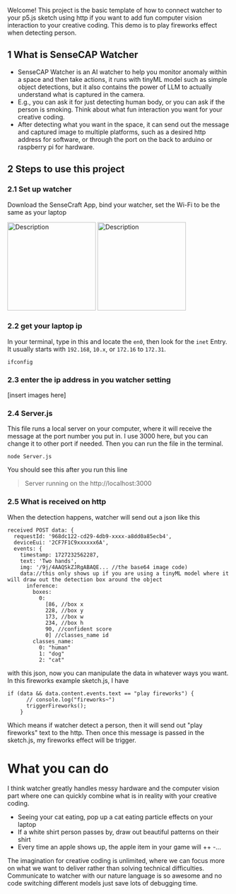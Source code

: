 Welcome! This project is the basic template of how to connect watcher to your p5.js sketch using http if you want to add fun computer vision interaction to your creative coding. This demo is to play fireworks effect when detecting person.

## 1 What is SenseCAP Watcher

- SenseCAP Watcher is an AI watcher to help you monitor anomaly within a space and then take actions, it runs with tinyML model such as simple object detections, but it also contains the power of LLM to actually understand what is captured in the camera. 
- E.g., you can ask it for just detecting human body, or you can ask if the person is smoking. Think about what fun interaction you want for your creative coding.
- After detecting what you want in the space, it can send out the message and captured image to multiple platforms, such as a desired http address for software, or through the port on the back to arduino or raspberry pi for hardware.

## 2 Steps to use this project
### 2.1 Set up watcher
Download the SenseCraft App, bind your watcher, set the Wi-Fi to be the same as your laptop


<img src="https://github.com/user-attachments/assets/1309f17e-f78e-430b-b932-4cfeb6fac135" alt="Description" width="200"/>

<img src="https://github.com/user-attachments/assets/e27affbe-4f5c-4d59-b4e8-87692f420d3e" alt="Description" width="200"/>


### 2.2 get your laptop ip
In your terminal, type in this and locate the `en0`, then look for the `inet` Entry. It usually starts with `192.168`, `10.x`, or `172.16` to `172.31`. 
```
ifconfig 
```
### 2.3 enter the ip address in you watcher setting 
[insert images here]

### 2.4 Server.js
This file runs a local server on your computer, where it will receive the message at the port number you put in. I use 3000 here, but you can change it to other port if needed. Then you can run the file in the terminal.
```
node Server.js 
```
You should see this after you run this line
> Server running on the http://localhost:3000

### 2.5 What is received on http
When the detection happens, watcher will send out a json like this
```
received POST data: {
  requestId: '968dc122-cd29-4db9-xxxx-a8dd0a85ecb4',
  deviceEui: '2CF7F1C9xxxxxx6A',
  events: {
    timestamp: 1727232562287,
    text: 'Two hands',
    img: '/9j/4AAQSkZJRgABAQE... //the base64 image code)
    data://this only shows up if you are using a tinyML model where it will draw out the detection box around the object
      inference: 
        boxes:
          0: 
            [86, //box x
            228, //box y
            173, //box w
            234, //box h
            90, //confident score
            0] //classes_name id
        classes_name:
          0: "human"
          1: "dog"
          2: "cat"
```
with this json, now you can manipulate the data in whatever ways you want. In this fireworks example sketch.js, I have 
```
if (data && data.content.events.text == "play fireworks") {
      // console.log("fireworks~")
      triggerFireworks();
    }
```
Which means if watcher detect a person, then it will send out "play fireworks" text to the http. Then once this message is passed in the sketch.js, my fireworks effect will be trigger.

# What you can do
I think watcher greatly handles messy hardware and the computer vision part where one can quickly combine what is in reality with your creative coding.
  - Seeing your cat eating, pop up a cat eating particle effects on your laptop
  - If a white shirt person passes by, draw out beautiful patterns on their shirt
  - Every time an apple shows up, the apple item in your game will ++
  -...

The imagination for creative coding is unlimited, where we can focus more on what we want to deliver rather than solving technical difficulties. Communicate to watcher with our nature language is so awesome and no code switching different models just save lots of debugging time. 
